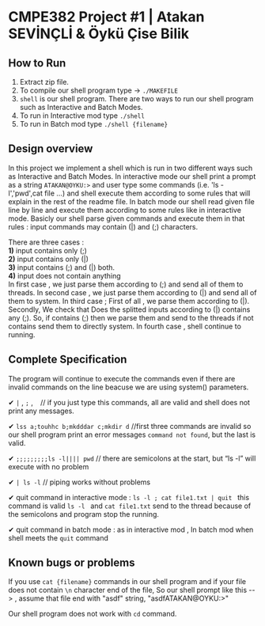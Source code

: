 # CMPE382 Project #1 | Atakan SEVİNÇLİ & Öykü Çise Bilik


## How to Run

1) Extract zip file. 
2) To compile our shell program type -> `./MAKEFILE`
3) `shell` is our shell program. There are two ways to run our shell program such as Interactive and Batch Modes.
4) To run in Interactive mod type `./shell`
5) To run in Batch mod type `./shell {filename}`


## Design overview

 In this project we implement a shell which is run in two different ways such as Interactive and Batch Modes. In interactive mode our shell print a prompt as a string `ATAKAN@OYKU:>` and user type some commands (i.e. 'ls -l','pwd',cat file ...) and shell execute them according to some rules that will explain in the rest of the readme file. In batch mode our shell read given file line by line and execute them according to some rules like in interactive mode. Basicly our shell parse given commands and execute them in that rules : input commands may contain (|) and (;) characters. 
 
There are three cases : <br>
**1)** input contains only (;) <br>
**2)** input contains only (|) <br>
**3)** input contains (;) and (|) both. <br>
**4)** input does not contain anything <br>
In first case , we just parse them according to (;)  and send all of them to threads.
In second case , we just parse them according to (|)  and send all of them to system.
In third case ; First of all , we parse them according to (|).
                Secondly, We check that Does the splitted inputs according to (|) contains any (;).
                So, if contains (;) then we parse them and send to the threads if not contains send them to directly system.
In fourth case , shell continue to running.



## Complete Specification

The program will continue to execute the commands even if there are invalid commands on the line beacuse we are using system() parameters.

✔ `|` ,  `;`  , ` `   // if you just type this commands, all are valid and shell does not print any messages.

✔ `lss a;touhhc b;mkdddar c;mkdir d`   //first three commands are invalid so our shell program print an error messages `command not found`, but the last is valid.

✔ `;;;;;;;;;ls -l|||| pwd`  // there are semicolons at the start, but “ls -l” will execute with no problem

✔ ` | ls -l ` // piping works without problems

✔ quit command in interactive mode : `ls -l ; cat file1.txt | quit ` this command is valid  `ls -l ` and `cat file1.txt` send to the thread because of the semicolons and program stop the running. 

✔ quit command in batch mode : as in interactive mod , In batch mod when shell meets the `quit` command 



## Known bugs or problems

If you use `cat {filename}` commands in our shell program and if your file does not contain `\n` character end of the file, So our shell prompt like this 
-->  , assume that file end with "asdf"  string, "asdfATAKAN@OYKU:>"

Our shell program does not work with `cd` command.
